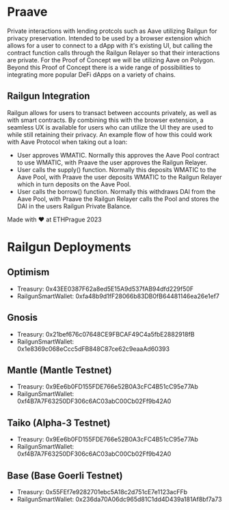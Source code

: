 # Praave
Private interactions with lending protcols such as Aave utilizing Railgun for privacy preservation. Intended to be used by a browser extension which allows for a user to connect to a dApp with it's existing UI, but calling the contract function calls through the Railgun Relayer so that their interactions are private. For the Proof of Concept we will be utilizing Aave on Polygon. Beyond this Proof of Concept there is a wide range of possibilities to integrating more popular DeFi dApps on a variety of chains.

## Railgun Integration
Railgun allows for users to transact between accounts privately, as well as with smart contracts. By combining this with the browser extension, a seamless UX is available for users who can utilize the UI they are used to while still retaining their privacy. An example flow of how this could work with Aave Protocol when taking out a loan:

- User approves WMATIC. Normally this approves the Aave Pool contract to use WMATIC, with Praave the user approves the Railgun Relayer.
- User calls the supply() function. Normally this deposits WMATIC to the Aave Pool, with Praave the user deposits WMATIC to the Railgun Relayer which in turn deposits on the Aave Pool.
- User calls the borrow() function. Normally this withdraws DAI from the Aave Pool, with Praave the Railgun Relayer calls the Pool and stores the DAI in the users Railgun Private Balance.

Made with ❤️ at ETHPrague 2023

# Railgun Deployments

## Optimism
- Treasury: 0x43EE0387F62a8ed5E15A9d537fAB94dfd229f50F
- RailgunSmartWallet: 0xfa48b9d1fF28066b83DB0fB64481146ea26e1ef7

## Gnosis
- Treasury: 0x21bef676c07648CE9FBCAF49C4a5fbE2882918fB
- RailgunSmartWallet: 0x1e8369c068eCcc5dFB848C87ce62c9eaaAd60393

## Mantle (Mantle Testnet)
- Treasury: 0x9Ee6b0FD155FDE766e52B0A3cFC4B51cC95e77Ab
- RailgunSmartWallet: 0xf4B7A7F63250DF306c6AC03abC00Cb02Ff9b42A0

## Taiko (Alpha-3 Testnet)
- Treasury: 0x9Ee6b0FD155FDE766e52B0A3cFC4B51cC95e77Ab
- RailgunSmartWallet: 0xf4B7A7F63250DF306c6AC03abC00Cb02Ff9b42A0

## Base (Base Goerli Testnet)
- Treasury: 0x55FEf7e9282701ebc5A18c2d751cE7e1123acFFb
- RailgunSmartWallet: 0x236da70A06dc965d81C1dd4D439a181Af8bf7a73

